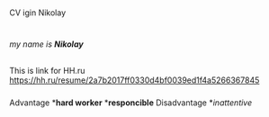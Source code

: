 #
CV igin Nikolay
#
##
*my name is **Nikolay***
##
###
This is link for HH.ru https://hh.ru/resume/2a7b2017ff0330d4bf0039ed1f4a5266367845 
###
###
Advantage
***hard worker**
***responcible**
Disadvantage
**inattentive*
###

